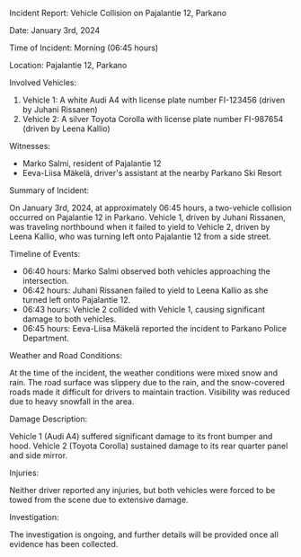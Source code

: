 Incident Report: Vehicle Collision on Pajalantie 12, Parkano

Date: January 3rd, 2024

Time of Incident: Morning (06:45 hours)

Location: Pajalantie 12, Parkano

Involved Vehicles:

1. Vehicle 1: A white Audi A4 with license plate number FI-123456 (driven by Juhani Rissanen)
2. Vehicle 2: A silver Toyota Corolla with license plate number FI-987654 (driven by Leena Kallio)

Witnesses:

* Marko Salmi, resident of Pajalantie 12
* Eeva-Liisa Mäkelä, driver's assistant at the nearby Parkano Ski Resort

Summary of Incident:

On January 3rd, 2024, at approximately 06:45 hours, a two-vehicle collision occurred on Pajalantie 12 in Parkano. Vehicle 1, driven by Juhani Rissanen, was traveling northbound when it failed to yield to Vehicle 2, driven by Leena Kallio, who was turning left onto Pajalantie 12 from a side street.

Timeline of Events:

* 06:40 hours: Marko Salmi observed both vehicles approaching the intersection.
* 06:42 hours: Juhani Rissanen failed to yield to Leena Kallio as she turned left onto Pajalantie 12.
* 06:43 hours: Vehicle 2 collided with Vehicle 1, causing significant damage to both vehicles.
* 06:45 hours: Eeva-Liisa Mäkelä reported the incident to Parkano Police Department.

Weather and Road Conditions:

At the time of the incident, the weather conditions were mixed snow and rain. The road surface was slippery due to the rain, and the snow-covered roads made it difficult for drivers to maintain traction. Visibility was reduced due to heavy snowfall in the area.

Damage Description:

Vehicle 1 (Audi A4) suffered significant damage to its front bumper and hood. Vehicle 2 (Toyota Corolla) sustained damage to its rear quarter panel and side mirror.

Injuries:

Neither driver reported any injuries, but both vehicles were forced to be towed from the scene due to extensive damage.

Investigation:

The investigation is ongoing, and further details will be provided once all evidence has been collected.